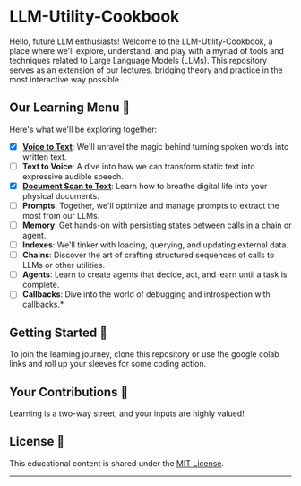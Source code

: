 # LLM-Utility-Cookbook

Hello, future LLM enthusiasts! Welcome to the LLM-Utility-Cookbook, a place where we'll explore, understand, and play with a myriad of tools and techniques related to Large Language Models (LLMs). This repository serves as an extension of our lectures, bridging theory and practice in the most interactive way possible.

## Our Learning Menu 📜

Here's what we'll be exploring together:

* [x] **[Voice to Text](https://github.com/Fuenfgeld/LLM-Utility-Cookbook/blob/2443e5bda6efed5dc015fca435ce8ba587d121ab/VoiceToText.ipynb)**: We'll unravel the magic behind turning spoken words into written text.
* [ ] **Text to Voice**: A dive into how we can transform static text into expressive audible speech.
* [x] **[Document Scan to Text](https://github.com/Fuenfgeld/LLM-Utility-Cookbook/blob/bada77091ff6eab6dd3647ef1d1ef8005c6801e2/ScanToText.ipynb)**: Learn how to breathe digital life into your physical documents.
* [ ] **Prompts**: Together, we'll optimize and manage prompts to extract the most from our LLMs.
* [ ] **Memory**: Get hands-on with persisting states between calls in a chain or agent.
* [ ] **Indexes**: We'll tinker with loading, querying, and updating external data.
* [ ] **Chains**: Discover the art of crafting structured sequences of calls to LLMs or other utilities.
* [ ] **Agents**: Learn to create agents that decide, act, and learn until a task is complete.
* [ ] **Callbacks**: Dive into the world of debugging and introspection with callbacks.* 
## Getting Started 🚀

To join the learning journey, clone this repository or use the google colab links and roll up your sleeves for some coding action.

## Your Contributions 💫

Learning is a two-way street, and your inputs are highly valued!

## License 📜

This educational content is shared under the [MIT License](LICENSE.md).

---
